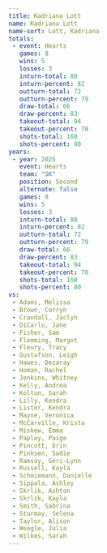 ```yaml
---
title: Kadriana Lott
name: Kadriana Lott
name-sort: Lott, Kadriana
totals:
 - event: Hearts
   games: 8
   wins: 5
   losses: 3
   inturn-total: 88
   inturn-percent: 82
   outturn-total: 72
   outturn-percent: 79
   draw-total: 66
   draw-percent: 83
   takeout-total: 94
   takeout-percent: 78
   shots-total: 160
   shots-percent: 80
years:
 - year: 2025
   event: Hearts
   team: "SK"
   position: Second
   alternate: false
   games: 8
   wins: 5
   losses: 3
   inturn-total: 88
   inturn-percent: 82
   outturn-total: 72
   outturn-percent: 79
   draw-total: 66
   draw-percent: 83
   takeout-total: 94
   takeout-percent: 78
   shots-total: 160
   shots-percent: 80
vs:
 - Adams, Melissa
 - Brown, Corryn
 - Crandall, Jaclyn
 - DiCarlo, Jane
 - Fisher, Sam
 - Flemming, Margot
 - Fleury, Tracy
 - Gustafson, Leigh
 - Hawes, Dezaray
 - Homan, Rachel
 - Jenkins, Whitney
 - Kelly, Andrea
 - Koltun, Sarah
 - Lilly, Kendra
 - Lister, Kendra
 - Mayne, Veronica
 - McCarville, Krista
 - Miskew, Emma
 - Papley, Paige
 - Pincott, Erin
 - Pinksen, Sadie
 - Ramsay, Geri-Lynn
 - Russell, Kayla
 - Schmiemann, Danielle
 - Sippala, Ashley
 - Skrlik, Ashton
 - Skrlik, Kayla
 - Smith, Sabrina
 - Sturmay, Selena
 - Taylor, Alison
 - Weagle, Julia
 - Wilkes, Sarah
---
```

